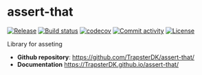 # assert-that

[![Release](https://img.shields.io/github/v/release/TrapsterDK/assert-that)](https://img.shields.io/github/v/release/TrapsterDK/assert-that)
[![Build status](https://img.shields.io/github/actions/workflow/status/TrapsterDK/assert-that/main.yml?branch=main)](https://github.com/TrapsterDK/assert-that/actions/workflows/main.yml?query=branch%3Amain)
[![codecov](https://codecov.io/gh/TrapsterDK/assert-that/branch/main/graph/badge.svg)](https://codecov.io/gh/TrapsterDK/assert-that)
[![Commit activity](https://img.shields.io/github/commit-activity/m/TrapsterDK/assert-that)](https://img.shields.io/github/commit-activity/m/TrapsterDK/assert-that)
[![License](https://img.shields.io/github/license/TrapsterDK/assert-that)](https://img.shields.io/github/license/TrapsterDK/assert-that)

Library for asseting

- **Github repository**: <https://github.com/TrapsterDK/assert-that/>
- **Documentation** <https://TrapsterDK.github.io/assert-that/>
